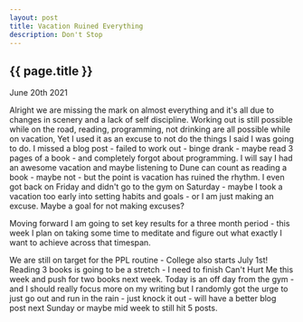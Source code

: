 ```yaml
---
layout: post
title: Vacation Ruined Everything
description: Don't Stop
---
```


{{ page.title }}
----------------

<p class="meta">June 20th 2021</p>

Alright we are missing the mark on almost everything and it's all due to changes in scenery and a lack of self discipline. Working out is still possible while on the road, reading, programming, not drinking are all possible while on vacation, Yet I used it as an excuse to not do the things I said I was going to do. I missed a blog post - failed to work out - binge drank - maybe read 3 pages of a book - and completely forgot about programming. I will say I had an awesome vacation and maybe listening to Dune can count as reading a book - maybe not - but the point is vacation has ruined the rhythm. I even got back on Friday and didn't go to the gym on Saturday - maybe I took a vacation too early into setting habits and goals - or I am just making an excuse. Maybe a goal for not making excuses?

Moving forward I am going to set key results for a three month period - this week I plan on taking some time to meditate and figure out what exactly I want to achieve across that timespan.  

We are still on target for the PPL routine - College also starts July 1st! Reading 3 books is going to be a stretch - I need to finish Can't Hurt Me this week and push for two books next week. Today is an off day from the gym - and I should really focus more on my writing but I randomly got the urge to just go out and run in the rain - just knock it out - will have a better blog post next Sunday or maybe mid week to still hit 5 posts.


